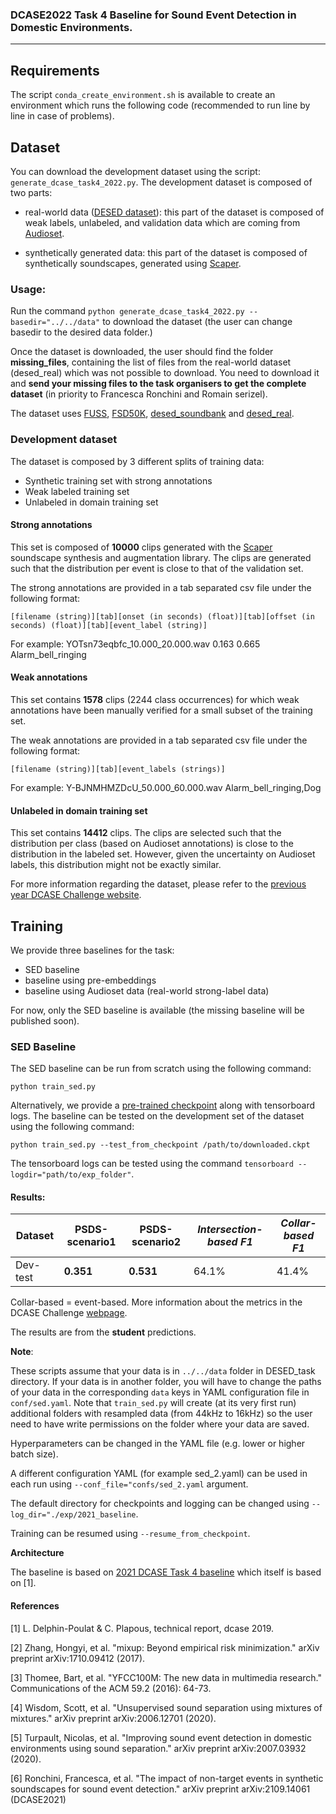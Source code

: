 ### DCASE2022 Task 4 Baseline for Sound Event Detection in Domestic Environments.

---

## Requirements

The script `conda_create_environment.sh` is available to create an environment which runs the
following code (recommended to run line by line in case of problems).

## Dataset
You can download the development dataset using the script: `generate_dcase_task4_2022.py`.
The development dataset is composed of two parts:
- real-world data ([DESED dataset][desed]): this part of the dataset is composed of weak labels, unlabeled, and validation data which are coming from [Audioset][audioset].

- synthetically generated data: this part of the dataset is composed of synthetically soundscapes, generated using [Scaper][scaper]. 

### Usage:
Run the command `python generate_dcase_task4_2022.py --basedir="../../data"` to download the dataset (the user can change basedir to the desired data folder.)

Once the dataset is downloaded, the user should find the folder **missing_files**, containing the list of files from the real-world dataset (desed_real) which was not possible to download. You need to download it and **send your missing files to the task
organisers to get the complete dataset** (in priority to Francesca Ronchini and Romain serizel).

The dataset uses [FUSS][fuss_git], [FSD50K][FSD50K], [desed_soundbank][desed] and [desed_real][desed].

### Development dataset

The dataset is composed by 3 different splits of training data: 
- Synthetic training set with strong annotations
- Weak labeled training set 
- Unlabeled in domain training set

#### Strong annotations

This set is composed of **10000** clips generated with the [Scaper][scaper] soundscape synthesis and augmentation library. The clips are generated such that the distribution per event is close to that of the validation set.

The strong annotations are provided in a tab separated csv file under the following format:

`[filename (string)][tab][onset (in seconds) (float)][tab][offset (in seconds) (float)][tab][event_label (string)]`

For example: YOTsn73eqbfc_10.000_20.000.wav 0.163 0.665 Alarm_bell_ringing
  

#### Weak annotations 

This set contains **1578** clips (2244 class occurrences) for which weak annotations have been manually verified for a small subset of the training set. 

The weak annotations are provided in a tab separated csv file under the following format:

`[filename (string)][tab][event_labels (strings)]`

For example: Y-BJNMHMZDcU_50.000_60.000.wav Alarm_bell_ringing,Dog


#### Unlabeled in domain training set

This set contains **14412** clips. The clips are selected such that the distribution per class (based on Audioset annotations) is close to the distribution in the labeled set. However, given the uncertainty on Audioset labels, this distribution might not be exactly similar.


For more information regarding the dataset, please refer to the [previous year DCASE Challenge website][dcase_21_dataset]. 


## Training
We provide three baselines for the task:
- SED baseline
- baseline using pre-embeddings 
- baseline using Audioset data (real-world strong-label data)

For now, only the SED baseline is available (the missing baseline will be published soon).

### SED Baseline
The SED baseline can be run from scratch using the following command:

`python train_sed.py`

Alternatively, we provide a [pre-trained checkpoint][zenodo_pretrained_models] along with tensorboard logs. The baseline can be tested on the development set of the dataset using the following command:

`python train_sed.py --test_from_checkpoint /path/to/downloaded.ckpt`

The tensorboard logs can be tested using the command `tensorboard --logdir="path/to/exp_folder"`. 

#### Results:

Dataset | **PSDS-scenario1** | **PSDS-scenario2** | *Intersection-based F1* | *Collar-based F1*
--------|--------------------|--------------------|-------------------------|-----------------
Dev-test| **0.351**          | **0.531**          | 64.1%                   | 41.4%

Collar-based = event-based. More information about the metrics in the DCASE Challenge [webpage][dcase22_webpage].

The results are from the **student** predictions. 

**Note**:

These scripts assume that your data is in `../../data` folder in DESED_task directory.
If your data is in another folder, you will have to change the paths of your data in the corresponding `data` keys in YAML configuration file in `conf/sed.yaml`.
Note that `train_sed.py` will create (at its very first run) additional folders with resampled data (from 44kHz to 16kHz)
so the user need to have write permissions on the folder where your data are saved.

Hyperparameters can be changed in the YAML file (e.g. lower or higher batch size).

A different configuration YAML (for example sed_2.yaml) can be used in each run using `--conf_file="confs/sed_2.yaml` argument.

The default directory for checkpoints and logging can be changed using `--log_dir="./exp/2021_baseline`.

Training can be resumed using `--resume_from_checkpoint`.

**Architecture**

The baseline is based on [2021 DCASE Task 4 baseline][dcase_21_repo]
which itself is based on [1].

[audioset]: https://research.google.com/audioset/
[dcase22_webpage]: https://dcase.community/challenge2022/task-sound-event-detection-in-domestic-environments
[dcase_21_repo]: https://github.com/DCASE-REPO/DESED_task/tree/master/recipes/dcase2021_task4_baseline
[dcase_21_dataset]: https://dcase.community/challenge2021/task-sound-event-detection-and-separation-in-domestic-environments#audio-dataset
[desed]: https://github.com/turpaultn/DESED
[fuss_git]: https://github.com/google-research/sound-separation/tree/master/datasets/fuss
[fsd50k]: https://zenodo.org/record/4060432
[zenodo_pretrained_models]: https://zenodo.org/record/4639817
[google_sourcesep_repo]: https://github.com/google-research/sound-separation/tree/master/datasets/yfcc100m
[sdk_installation_instructions]: https://cloud.google.com/sdk/docs/install
[zenodo_evaluation_dataset]: https://zenodo.org/record/4892545#.YMHH_DYzadY
[scaper]: https://github.com/justinsalamon/scaper

#### References
[1] L. Delphin-Poulat & C. Plapous, technical report, dcase 2019.

[2] Zhang, Hongyi, et al. "mixup: Beyond empirical risk minimization." arXiv preprint arXiv:1710.09412 (2017).

[3] Thomee, Bart, et al. "YFCC100M: The new data in multimedia research." Communications of the ACM 59.2 (2016): 64-73.

[4] Wisdom, Scott, et al. "Unsupervised sound separation using mixtures of mixtures." arXiv preprint arXiv:2006.12701 (2020).

[5] Turpault, Nicolas, et al. "Improving sound event detection in domestic environments using sound separation." arXiv preprint arXiv:2007.03932 (2020).

[6] Ronchini, Francesca, et al. "The impact of non-target events in synthetic soundscapes for sound event detection." arXiv preprint arXiv:2109.14061 (DCASE2021)

